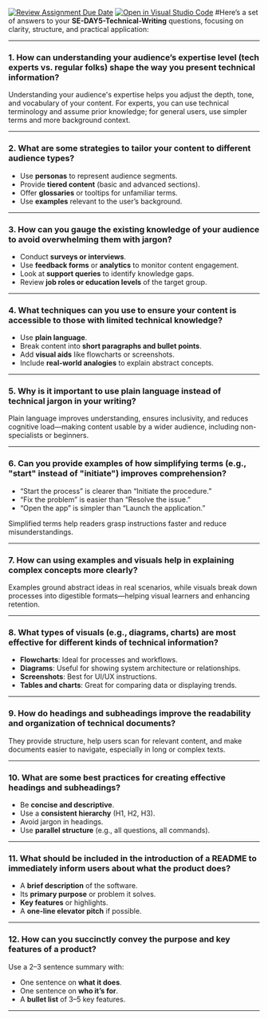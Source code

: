 [![Review Assignment Due Date](https://classroom.github.com/assets/deadline-readme-button-22041afd0340ce965d47ae6ef1cefeee28c7c493a6346c4f15d667ab976d596c.svg)](https://classroom.github.com/a/zsAR-pyY)
[![Open in Visual Studio Code](https://classroom.github.com/assets/open-in-vscode-2e0aaae1b6195c2367325f4f02e2d04e9abb55f0b24a779b69b11b9e10269abc.svg)](https://classroom.github.com/online_ide?assignment_repo_id=19370075&assignment_repo_type=AssignmentRepo)
#Here’s a set of answers to your **SE-DAY5-Technical-Writing** questions, focusing on clarity, structure, and practical application:

---

### **1. How can understanding your audience’s expertise level (tech experts vs. regular folks) shape the way you present technical information?**
Understanding your audience's expertise helps you adjust the depth, tone, and vocabulary of your content. For experts, you can use technical terminology and assume prior knowledge; for general users, use simpler terms and more background context.

---

### **2. What are some strategies to tailor your content to different audience types?**
- Use **personas** to represent audience segments.
- Provide **tiered content** (basic and advanced sections).
- Offer **glossaries** or tooltips for unfamiliar terms.
- Use **examples** relevant to the user’s background.

---

### **3. How can you gauge the existing knowledge of your audience to avoid overwhelming them with jargon?**
- Conduct **surveys or interviews**.
- Use **feedback forms** or **analytics** to monitor content engagement.
- Look at **support queries** to identify knowledge gaps.
- Review **job roles or education levels** of the target group.

---

### **4. What techniques can you use to ensure your content is accessible to those with limited technical knowledge?**
- Use **plain language**.
- Break content into **short paragraphs and bullet points**.
- Add **visual aids** like flowcharts or screenshots.
- Include **real-world analogies** to explain abstract concepts.

---

### **5. Why is it important to use plain language instead of technical jargon in your writing?**
Plain language improves understanding, ensures inclusivity, and reduces cognitive load—making content usable by a wider audience, including non-specialists or beginners.

---

### **6. Can you provide examples of how simplifying terms (e.g., "start" instead of "initiate") improves comprehension?**
- “Start the process” is clearer than “Initiate the procedure.”
- “Fix the problem” is easier than “Resolve the issue.”
- “Open the app” is simpler than “Launch the application.”

Simplified terms help readers grasp instructions faster and reduce misunderstandings.

---

### **7. How can using examples and visuals help in explaining complex concepts more clearly?**
Examples ground abstract ideas in real scenarios, while visuals break down processes into digestible formats—helping visual learners and enhancing retention.

---

### **8. What types of visuals (e.g., diagrams, charts) are most effective for different kinds of technical information?**
- **Flowcharts**: Ideal for processes and workflows.
- **Diagrams**: Useful for showing system architecture or relationships.
- **Screenshots**: Best for UI/UX instructions.
- **Tables and charts**: Great for comparing data or displaying trends.

---

### **9. How do headings and subheadings improve the readability and organization of technical documents?**
They provide structure, help users scan for relevant content, and make documents easier to navigate, especially in long or complex texts.

---

### **10. What are some best practices for creating effective headings and subheadings?**
- Be **concise and descriptive**.
- Use a **consistent hierarchy** (H1, H2, H3).
- Avoid jargon in headings.
- Use **parallel structure** (e.g., all questions, all commands).

---

### **11. What should be included in the introduction of a README to immediately inform users about what the product does?**
- A **brief description** of the software.
- Its **primary purpose** or problem it solves.
- **Key features** or highlights.
- A **one-line elevator pitch** if possible.

---

### **12. How can you succinctly convey the purpose and key features of a product?**
Use a 2–3 sentence summary with:
- One sentence on **what it does**.
- One sentence on **who it’s for**.
- A **bullet list** of 3–5 key features.

---

